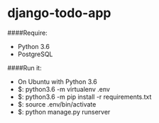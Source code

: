 # django-todo-app

####Require:
- Python 3.6
- PostgreSQL

####Run it:
- On Ubuntu with Python 3.6
- $: python3.6 -m virtualenv .env
- $: python3.6 -m pip install -r requirements.txt
- $: source .env/bin/activate
- $: python manage.py runserver
